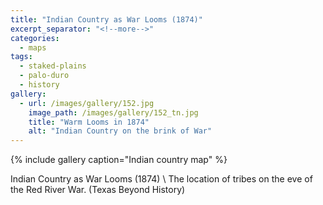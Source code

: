 ```yaml
---
title: "Indian Country as War Looms (1874)"
excerpt_separator: "<!--more-->"
categories:
  - maps
tags:
  - staked-plains
  - palo-duro
  - history
gallery:
  - url: /images/gallery/152.jpg
    image_path: /images/gallery/152_tn.jpg
    title: "Warm Looms in 1874"
    alt: "Indian Country on the brink of War"  
---
```

{% include gallery caption="Indian country map" %}

Indian Country as War Looms (1874)   \\
The location of tribes on the eve of the Red River War. (Texas Beyond History)
